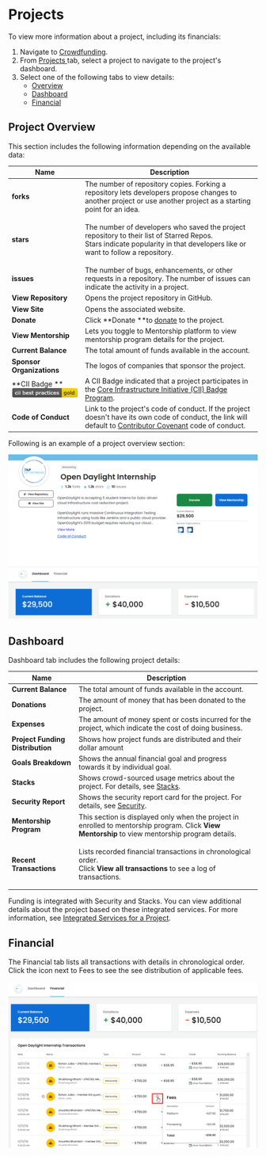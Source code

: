 # Projects

To view more information about a project, including its financials:

1. Navigate to [Crowdfunding](https://crowdfunding.lfx.linuxfoundation.org).
2. From [Projects ](./#Dashboard-ProjectsandMentorships)tab, select a project to navigate to the project's dashboard.&#x20;
3. Select one of the following tabs to view details:
   * [Overview](projects.md#ProjectsandMentorships-Overview)
   * [Dashboard](projects.md#dashboard)
   * [Financial](projects.md#ProjectsandMentorships-Financial)

## Project Overview <a href="projectsandmentorships-overview" id="projectsandmentorships-overview"></a>

This section includes the following information depending on the available data:

| Name                                                                            | Description                                                                                                                                                                                                                    |
| ------------------------------------------------------------------------------- | ------------------------------------------------------------------------------------------------------------------------------------------------------------------------------------------------------------------------------ |
| **forks**                                                                       | The number of repository copies. Forking a repository lets developers propose changes to another project or use another project as a starting point for an idea.                                                               |
| **stars**                                                                       | <p>The number of developers who saved the project repository to their list of Starred Repos.<br>Stars indicate popularity in that developers like or want to follow a repository.</p>                                          |
| **issues**                                                                      | The number of bugs, enhancements, or other requests in a repository. The number of issues can indicate the activity in a project.                                                                                              |
| **View Repository**                                                             | Opens the project repository in GitHub.                                                                                                                                                                                        |
| **View Site**                                                                   | Opens the associated website.                                                                                                                                                                                                  |
| **Donate**                                                                      | Click **Donate **to [donate](../donate-sponsor/) to the project.                                                                                                                                                               |
| **View Mentorship**                                                             | Lets you toggle to Mentorship platform to view mentorship program details for the project.                                                                                                                                     |
| **Current Balance**                                                             | The total amount of funds available in the account.                                                                                                                                                                            |
| **Sponsor Organizations**                                                       | The logos of companies that sponsor the project.                                                                                                                                                                               |
| **CII Badge ** ![](<../../.gitbook/assets/7418513 (1) (2) (2) (2) (2) (2).png>) | A CII Badge indicated that a project participates in the [Core Infrastructure Initiative (CII) Badge Program](https://www.coreinfrastructure.org/programs/badge-program/).                                                     |
| **Code of Conduct**                                                             | Link to the project's code of conduct. If the project doesn't have its own code of conduct, the link will default to [Contributor Covenant](https://www.contributor-covenant.org/version/1/4/code-of-conduct) code of conduct. |

Following is an example of a project overview section:

![Project Overview](<../../.gitbook/assets/project-overview (1).png>)

## Dashboard

Dashboard tab includes the following project details:&#x20;

| Name                             | Description                                                                                                                                                             |
| -------------------------------- | ----------------------------------------------------------------------------------------------------------------------------------------------------------------------- |
| **Current Balance**              | The total amount of funds available in the account.                                                                                                                     |
| **Donations**                    | The amount of money that has been donated to the project.                                                                                                               |
| **Expenses**                     | The amount of money spent or costs incurred for the project, which indicate the cost of doing business.                                                                 |
| **Project Funding Distribution** | Shows how project funds are distributed and their dollar amount                                                                                                         |
| **Goals Breakdown**              | Shows the annual financial goal and progress towards it by individual goal.                                                                                             |
| **Stacks**                       | Shows crowd-sourced usage metrics about the project. For details, see [Stacks](integrated-services-for-a-project.md#IntegratedServicesforaProject-Stacks).              |
| **Security Report**              | Shows the security report card for the project. For details, see [Security](integrated-services-for-a-project.md#IntegratedServicesforaProject-VulnerabilityDetection). |
| **Mentorship Program**           | This section is displayed only when the project in enrolled to mentorship program. Click **View Mentorship** to view mentorship program details.                        |
| **Recent Transactions**          | <p>Lists recorded financial transactions in chronological order. <br>Click <strong>View all transactions</strong> to see a log of transactions.</p>                     |

Funding is integrated with Security and Stacks. You can view additional details about the project based on these integrated services. For more information, see [Integrated Services for a Project](integrated-services-for-a-project.md).

## Financial <a href="projectsandmentorships-financial" id="projectsandmentorships-financial"></a>

The Financial tab lists all transactions with details in chronological order. Click the icon next to Fees to see the see distribution of applicable fees.

![Financial Information](../../.gitbook/assets/financial-information.png)
